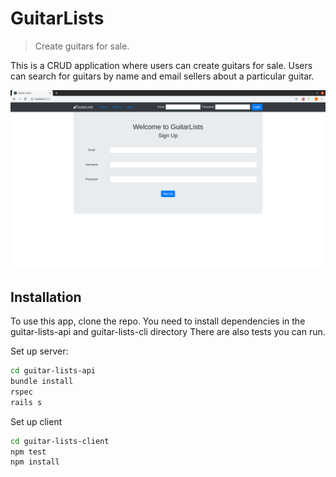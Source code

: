 # GuitarLists
> Create guitars for sale.

This is a CRUD application where users can create guitars for sale. Users can search for guitars by name and email sellers about a particular guitar.

![](guitar-lists.png)

## Installation

To use this app, clone the repo. You need to install dependencies in the guitar-lists-api and guitar-lists-cli directory There are also tests you can run.

Set up server:
```sh
cd guitar-lists-api 
bundle install 
rspec
rails s
```

Set up client
```sh
cd guitar-lists-client 
npm test
npm install
```